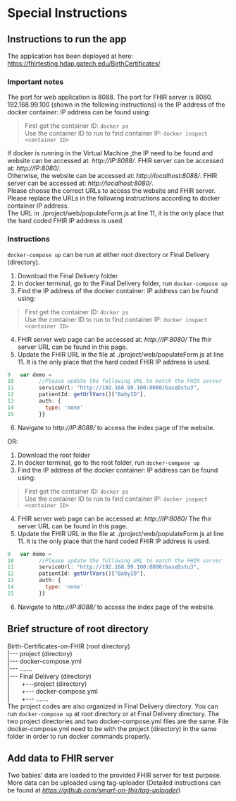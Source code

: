 Special Instructions 
===================


## Instructions to run the app      
The application has been deployed at here:
https://fhirtesting.hdap.gatech.edu/BirthCertificates/       

### Important notes
The port for web application is 8088. The port for FHIR server is 8080.      
192.168.99.100  (shown in the following instructions) is the IP address of the docker container: IP address can be found using:      
> First get the container ID:  ```docker ps```            
> Use the container ID to run to find container IP: ```docker inspect <container ID> ```      

If docker is running in the Virtual Machine ,the IP need to be found and website can be accessed at: *http://IP:8088/*. FHIR server can be accessed at: *http://IP:8080/*.    
Otherwise, the website can be accessed at: *http://localhost:8088/*. FHIR server can be accessed at: *http://localhost:8080/*.    
Please choose the correct URLs to access the website and FHIR server. Please replace the URLs in the following instructions according to docker container IP address.    
The URL in ./project/web/populateForm.js at line 11, it is the only place that the hard coded FHIR IP address is used.    

### Instructions
```docker-compose up``` can be run at either root directory or Final Delivery (directory). 
1. Download the Final Delivery folder
2. In docker terminal, go to the Final Delivery folder, run ```docker-compose up```
3. Find the IP address of the docker container: IP address can be found using:        
> First get the container ID:  ```docker ps```            
> Use the container ID to run to find container IP: ```docker inspect <container ID> ```     

4. FHIR server web page can be accessed at: *http://IP:8080/* The fhir server URL can be found in this page.
5. Update the FHIR URL in the file at ./project/web/populateForm.js at line 11. It is the only place that the hard coded FHIR IP address is used.     
```javascript
9	var demo = 
10        //Please update the following URL to match the FHIR server
11        serviceUrl: "http://192.168.99.100:8080/baseDstu3",
12        patientId: getUrlVars()["BabyID"],
13        auth: {
14          type: 'none'
15        }}
```     
6. Navigate to *http://IP:8088/* to access the index page of the website.    

OR:
1. Download the root folder
2. In docker terminal, go to the root folder, run ```docker-compose up```
3. Find the IP address of the docker container: IP address can be found using:        
> First get the container ID:  ```docker ps```            
> Use the container ID to run to find container IP: ```docker inspect <container ID> ```     

4. FHIR server web page can be accessed at: *http://IP:8080/* The fhir server URL can be found in this page.
5. Update the FHIR URL in the file at ./project/web/populateForm.js at line 11. It is the only place that the hard coded FHIR IP address is used.    
```javascript
9	var demo = 
10        //Please update the following URL to match the FHIR server
11        serviceUrl: "http://192.168.99.100:8080/baseDstu3",
12        patientId: getUrlVars()["BabyID"],
13        auth: {
14          type: 'none'
15        }}
```     
6. Navigate to *http://IP:8088/* to access the index page of the website.       

## Brief structure of root directory
Birth-Certificates-on-FHIR (root directory)   
|--- project (directory)    
|--- docker-compose.yml     
|--- .......        
|--- Final Delivery (directory)     
|  &nbsp;&nbsp;  &nbsp;&nbsp;  +---project (directory)     
|   &nbsp;&nbsp;  &nbsp;&nbsp; +--- docker-compose.yml     
|   &nbsp;&nbsp;  &nbsp;&nbsp; +--- .......         
The project codes are also organized in Final Delivery directory. You can run ```docker-compose up``` at root directory or at Final Delivery directory. The two project directories and two docker-compose.yml files are the same. File docker-compose.yml need to be with the project (directory) in the same folder in order to run docker commands properly.     
## Add data to FHIR server
Two babies' data are loaded to the provided FHIR server for test purpose. More data can be uploaded using tag-uploader	(Detailed instructions	can be found at	*https://github.com/smart-on-fhir/tag-uploader*)   

